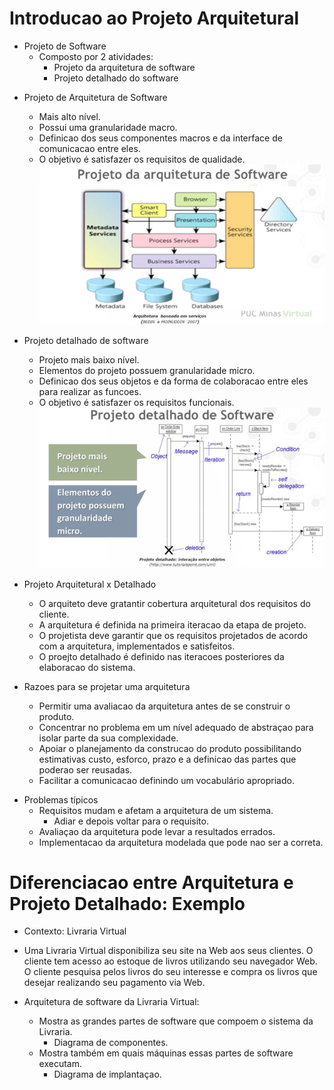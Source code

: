 <h1>Introducao ao Projeto Arquitetural</h1>

- Projeto de Software
  - Composto por 2 atividades:
    - Projeto da arquitetura de software
    - Projeto detalhado do software

* Projeto de Arquitetura de Software

  - Mais alto nível.
  - Possui uma granularidade macro.
  - Definicao dos seus componentes macros e da interface de comunicacao entre eles.
  - O objetivo é satisfazer os requisitos de qualidade.
    <img src="imgs/01.png">

* Projeto detalhado de software

  - Projeto mais baixo nível.
  - Elementos do projeto possuem granularidade micro.
  - Definicao dos seus objetos e da forma de colaboracao entre eles para realizar as funcoes.
  - O objetivo é satisfazer os requisitos funcionais.
    <img src="imgs/02.png">

* Projeto Arquitetural x Detalhado

  - O arquiteto deve gratantir cobertura arquitetural dos requisitos do cliente.
  - A arquitetura é definida na primeira iteracao da etapa de projeto.
  - O projetista deve garantir que os requisitos projetados de acordo com a arquitetura, implementados e satisfeitos.
  - O proejto detalhado é definido nas iteracoes posteriores da elaboracao do sistema.

* Razoes para se projetar uma arquitetura
  - Permitir uma avaliacao da arquitetura antes de se construir o produto.
  - Concentrar no problema em um nível adequado de abstraçao para isolar parte da sua complexidade.
  - Apoiar o planejamento da construcao do produto possibilitando estimativas custo, esforco, prazo e a definicao das partes que poderao ser reusadas.
  - Facilitar a comunicacao definindo um vocabulário apropriado.

- Problemas típicos
  - Requisitos mudam e afetam a arquitetura de um sistema.
    - Adiar e depois voltar para o requisito.
  - Avaliaçao da arquitetura pode levar a resultados errados.
  - Implementacao da arquitetura modelada que pode nao ser a correta.

<h1>Diferenciacao entre Arquitetura e Projeto Detalhado: Exemplo</h1>

- Contexto: Livraria Virtual

- Uma Livraria Virtual disponibiliza seu site na Web aos seus clientes. O cliente tem acesso ao estoque de livros utilizando seu navegador Web. O cliente pesquisa pelos livros do seu interesse e compra os livros que desejar realizando seu pagamento via Web.

- Arquitetura de software da Livraria Virtual:
  - Mostra as grandes partes de software que compoem o sistema da Livraria.
    - Diagrama de componentes.
  - Mostra também em quais máquinas essas partes de software executam.
    - Diagrama de implantaçao.
